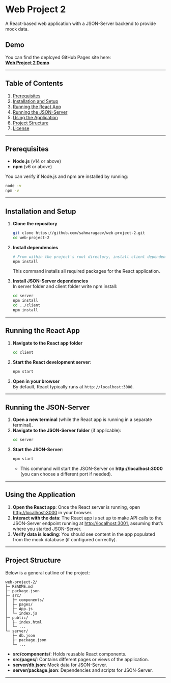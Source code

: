 # Web Project 2

A React-based web application with a JSON-Server backend to provide mock data. 

## Demo

You can find the deployed GitHub Pages site here:  
**[Web Project 2 Demo](https://sahmaragaev.github.io/web-project-2/)**

---

## Table of Contents

1. [Prerequisites](#prerequisites)  
2. [Installation and Setup](#installation-and-setup)  
3. [Running the React App](#running-the-react-app)  
4. [Running the JSON-Server](#running-the-json-server)  
5. [Using the Application](#using-the-application)  
6. [Project Structure](#project-structure)  
7. [License](#license)

---

## Prerequisites

- **Node.js** (v14 or above)
- **npm** (v6 or above)

You can verify if Node.js and npm are installed by running:
```bash
node -v
npm -v
```

---

## Installation and Setup

1. **Clone the repository**  
   ```bash
   git clone https://github.com/sahmaragaev/web-project-2.git
   cd web-project-2
   ```

2. **Install dependencies**  
   ```bash
   # From within the project's root directory, install client dependencies
   npm install
   ```
   This command installs all required packages for the React application.

3. **Install JSON-Server dependencies**  
   In server folder and client folder write npm install:
   ```bash
   cd server
   npm install
   cd ../client
   npm install
   ```

---

## Running the React App

1. **Navigate to the React app folder**
   ```bash
   cd client
   ```
2. **Start the React development server**:
   ```bash
   npm start
   ```
3. **Open in your browser**  
   By default, React typically runs at `http://localhost:3000`.

---

## Running the JSON-Server

1. **Open a new terminal** (while the React app is running in a separate terminal).
2. **Navigate to the JSON-Server folder** (if applicable):
   ```bash
   cd server
   ```
3. **Start the JSON-Server**:
   ```bash
   npm start
   ```
   - This command will start the JSON-Server on **http://localhost:3000** (you can choose a different port if needed).

---

## Using the Application

1. **Open the React app**: Once the React server is running, open [http://localhost:3000](http://localhost:3000) in your browser.
2. **Interact with the data**: The React app is set up to make API calls to the JSON-Server endpoint running at [http://localhost:3001](http://localhost:3001), assuming that’s where you started JSON-Server.
3. **Verify data is loading**: You should see content in the app populated from the mock database (if configured correctly).

---

## Project Structure

Below is a general outline of the project:

```
web-project-2/
├─ README.md
├─ package.json
├─ src/
│  ├─ components/
│  ├─ pages/
│  ├─ App.js
│  └─ index.js
├─ public/
│  ├─ index.html
│  └─ ...
└─ server/
   ├─ db.json
   ├─ package.json
   └─ ...
```

- **src/components/**: Holds reusable React components.  
- **src/pages/**: Contains different pages or views of the application.  
- **server/db.json**: Mock data for JSON-Server.  
- **server/package.json**: Dependencies and scripts for JSON-Server.

---
